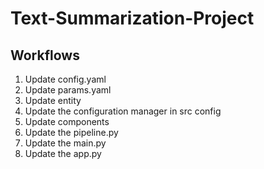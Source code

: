 # Text-Summarization-Project

## Workflows

1. Update config.yaml
2. Update params.yaml
3. Update entity
4. Update the configuration manager in src config
5. Update components
6. Update the pipeline.py
7. Update the main.py
8. Update the app.py